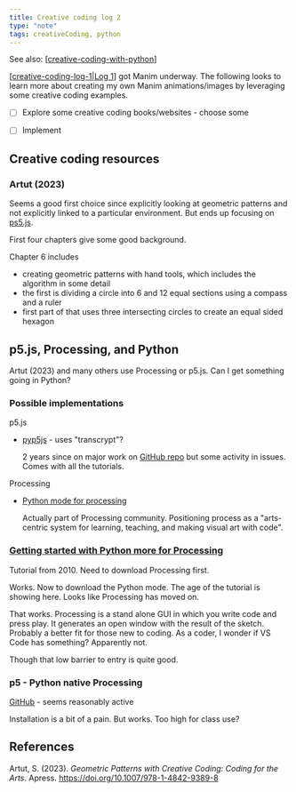 ```yaml
---
title: Creative coding log 2
type: "note"
tags: creativeCoding, python
---
```


See also: [[creative-coding-with-python]]

[[creative-coding-log-1|Log 1]] got Manim underway. The following looks to learn more about creating my own Manim animations/images by leveraging some creative coding examples.

- [ ] Explore some creative coding books/websites - choose some
- [ ] Implement


## Creative coding resources

### Artut (2023)

Seems a good first choice since explicitly looking at geometric patterns and not explicitly linked to a particular environment. But ends up focusing on [ps5.js](https://p5js.org/).

First four chapters give some good background. 

Chapter 6 includes

- creating geometric patterns with hand tools, which includes the algorithm in some detail
- the first is dividing a circle into 6 and 12 equal sections using a compass and a ruler
- first part of that uses three intersecting circles to create an equal sided hexagon

## p5.js, Processing, and Python

Artut (2023) and many others use Processing or p5.js. Can I get something going in Python?

### Possible implementations

p5.js

- [pyp5js](https://berinhard.github.io/pyp5js/) - uses "transcrypt"?

    2 years since on major work on [GitHub repo](https://github.com/berinhard/pyp5js) but some activity in issues. Comes with all the tutorials.

Processing

- [Python mode for processing](https://py.processing.org/)

    Actually part of Processing community. Positioning process as a "arts-centric system for learning, teaching, and making visual art with code".

### [Getting started with Python more for Processing](https://py.processing.org/tutorials/gettingstarted/)

Tutorial from 2010. Need to download Processing first. 

Works. Now to download the Python mode. The age of the tutorial is showing here. Looks like Processing has moved on.

That works. Processing is a stand alone GUI in which you write code and press play. It generates an open window with the result of the sketch.  Probably a better fit for those new to coding. As a coder, I wonder if VS Code has something? Apparently not.

Though that low barrier to entry is quite good.

### p5 - Python native Processing

[GitHub](https://github.com/p5py/p5) - seems reasonably active

Installation is a bit of a pain. But works. Too high for class use?


## References

Artut, S. (2023). *Geometric Patterns with Creative Coding: Coding for the Arts*. Apress. <https://doi.org/10.1007/978-1-4842-9389-8>

[//begin]: # "Autogenerated link references for markdown compatibility"
[creative-coding-with-python]: ../creative-coding-with-python "Creative coding experiments"
[creative-coding-log-1|Log 1]: creative-coding-log-1 "Creative coding log 1"
[//end]: # "Autogenerated link references"
